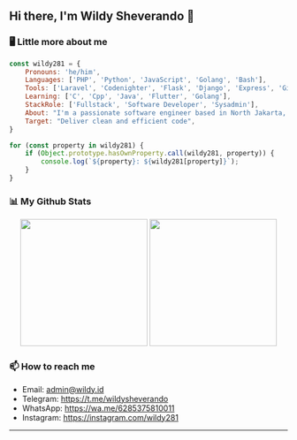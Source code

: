 <h2> Hi there, I'm Wildy Sheverando 👋</h2>

### 🖥️ Little more about me  
```javascript
const wildy281 = {
    Pronouns: 'he/him',
    Languages: ['PHP', 'Python', 'JavaScript', 'Golang', 'Bash'],
    Tools: ['Laravel', 'Codenighter', 'Flask', 'Django', 'Express', 'Gin', 'Bootstrap', 'Tailwind_CSS'],
    Learning: ['C', 'Cpp', 'Java', 'Flutter', 'Golang'],
    StackRole: ['Fullstack', 'Software Developer', 'Sysadmin'],
    About: "I'm a passionate software engineer based in North Jakarta, Indonesia.",
    Target: "Deliver clean and efficient code",
}

for (const property in wildy281) {
    if (Object.prototype.hasOwnProperty.call(wildy281, property)) {
        console.log(`${property}: ${wildy281[property]}`);
    }
}
```

### 📊 My Github Stats
<div align="center">
    <img src="https://github-readme-stats.vercel.app/api?username=wildy281&show_icons=true&theme=transparent" height="230"/>
    <img src="https://github-readme-stats.vercel.app/api/top-langs/?username=wildy281&layout=compact&theme=transparent&langs_count=12" height="230"/>
</div>

### 📫 How to reach me
- Email: admin@wildy.id
- Telegram: https://t.me/wildysheverando
- WhatsApp: https://wa.me/6285375810011
- Instagram: https://instagram.com/wildy281

---
